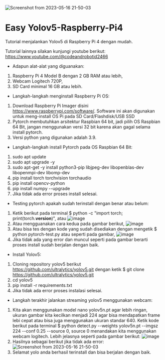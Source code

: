 ![Screenshot from 2023-05-16 21-50-03](https://github.com/Wayan123/Yolov5-Raspberry-Pi4/assets/17795544/3b764890-7727-451a-8f56-f6a5fb1647ba)

# Easy Yolov5-Raspberry-Pi4
Tutorial menjalankan Yolov5 di Raspberry Pi 4 dengan mudah.

Tutorial lainnya silakan kunjungi youtube berikut: https://www.youtube.com/@codeandrobotid2466

- Adapun alat-alat yang diguanakan:
1. Raspberry Pi 4 Model B dengan 2 GB RAM atau lebih,
2. Webcam Logitech 720P,
3. SD Card minimal 16 GB atau lebih.

- Langkah-langkah menginstall Raspberry Pi OS:
1. Download Raspberry Pi Imager disini https://www.raspberrypi.com/software/. Software ini akan digunakan untuk meng-install OS Pi pada SD Card/Flashdisk/USB SSD
2. Pytorch membutuhkan arsitektur Raspbian 64 bit, jadi pilih OS Raspbian 64 Bit, jangan menggunakan versi 32 bit karena akan gagal selama install pytorch.
3. Versi python yang digunakan adalah 3.9.

- Langkah-langkah install Pytorch pada OS Raspbian 64 Bit:
1. sudo apt update
2. sudo apt upgrade -y
3. sudo apt-get -y install python3-pip libjpeg-dev libopenblas-dev libopenmpi-dev libomp-dev
4. pip install torch torchvision torchaudio
5. pip install opencv-python
6. pip install numpy --upgrade
7. Jika tidak ada error proses install selesai.

- Testing pytorch apakah sudah terinstall dengan benar atau belum:
1. Ketik berikut pada terminal $ python -c "import torch; print(torch.__version__)", atau
![image](https://github.com/Wayan123/Yolov5-Raspberry-Pi4/assets/17795544/7df91399-cb2d-49e9-8b84-46139f164ad4)
2. Atau mengguanakan cara kedua pada gambar berikut,
![image](https://github.com/Wayan123/Yolov5-Raspberry-Pi4/assets/17795544/3b8c7462-8379-4884-ab74-e82f37c44f8d)
3. Atau bisa tes dengan kode yang sudah disediakan dengan mengetik $ python pytorch-test.py atau seperti pada gambar,
![image](https://github.com/Wayan123/Yolov5-Raspberry-Pi4/assets/17795544/93f835e9-445f-412f-867f-3082ae176e7f) 
5. Jika tidak ada yang error dan muncul seperti pada gambar berarti proses install sudah berjalan dengan baik.

- Install Yolov5:
1. Cloning repository yolov5 berikut https://github.com/ultralytics/yolov5.git dengan ketik $ git clone https://github.com/ultralytics/yolov5.git
2. cd yolov5
3. pip install -r requirements.txt
4. Jika tidak ada error proses instalasi selesai.

- Langkah terakhir jalankan streaming yolov5 menggunakan webcam:
1. Kita akan menggunakan model nano yolov5n.pt agar lebih ringan, ukuran gambar kita kecilkan menjadi 224 agar bisa mendapatkan frame lebi cepat atau bisa juga menggunakan ukuran standar 640. Ketik kode berikut pada terminal $ python detect.py --weights yolov5n.pt --imgsz 224 --conf 0.25 --source 0, source 0 menandakan kita menggunakan webcam logitech. Lebih jelasnya seperti pada gambar berikut:
![image](https://github.com/Wayan123/Yolov5-Raspberry-Pi4/assets/17795544/e12fba57-9333-433f-98d3-303227190a20)
3. Hasilnya sebagai berikut jika tidak ada error:
![Screenshot from 2023-05-16 21-50-03](https://github.com/Wayan123/Yolov5-Raspberry-Pi4/assets/17795544/715d858b-b740-4df8-8002-e69b1c6cc2dd)
3. Selamat yolo anda berhasil terinstall dan bisa berjalan dengan baik.
